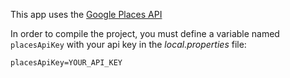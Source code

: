This app uses the [Google Places API](https://developers.google.com/places/web-service/overview) <br />


In order to compile the project, you must define a variable named `placesApiKey` with your api key in the _local.properties_ file:
```
placesApiKey=YOUR_API_KEY
```

